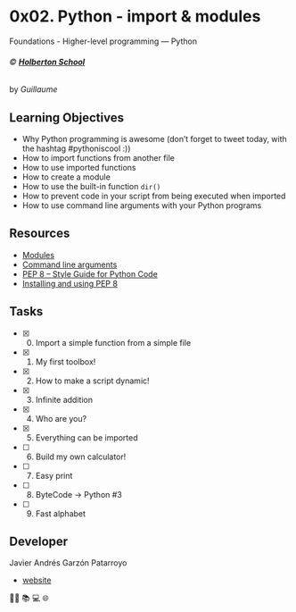 # 0x02. Python - import & modules
Foundations - Higher-level programming ― Python

###### :copyright: **[Holberton School](https://www.holbertonschool.com/)**
by _Guillaume_

## Learning Objectives
* Why Python programming is awesome (don’t forget to tweet today, with the hashtag #pythoniscool :))
* How to import functions from another file
* How to use imported functions
* How to create a module
* How to use the built-in function ```dir()```
* How to prevent code in your script from being executed when imported
* How to use command line arguments with your Python programs

## Resources
* [Modules](https://docs.python.org/3.4/tutorial/modules.html)
* [Command line arguments](https://docs.python.org/3.4/tutorial/stdlib.html#command-line-arguments)
* [PEP 8 – Style Guide for Python Code](https://www.python.org/dev/peps/pep-0008/)
* [Installing and using PEP 8](https://intranet.hbtn.io/projects/231)

## Tasks
* [x] 0. Import a simple function from a simple file
* [x] 1. My first toolbox!
* [x] 2. How to make a script dynamic!
* [x] 3. Infinite addition
* [x] 4. Who are you?
* [x] 5. Everything can be imported
* [ ] 6. Build my own calculator!
* [ ] 7. Easy print
* [ ] 8. ByteCode -> Python #3
* [ ] 9. Fast alphabet

## Developer
Javier Andrés Garzón Patarroyo
- [website](https://tecnoayuda.co/)

:man_technologist: :books: :computer: :globe_with_meridians:
